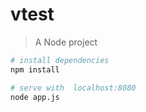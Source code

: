 # vtest

> A Node project



``` bash
# install dependencies
npm install

# serve with  localhost:8080
node app.js
